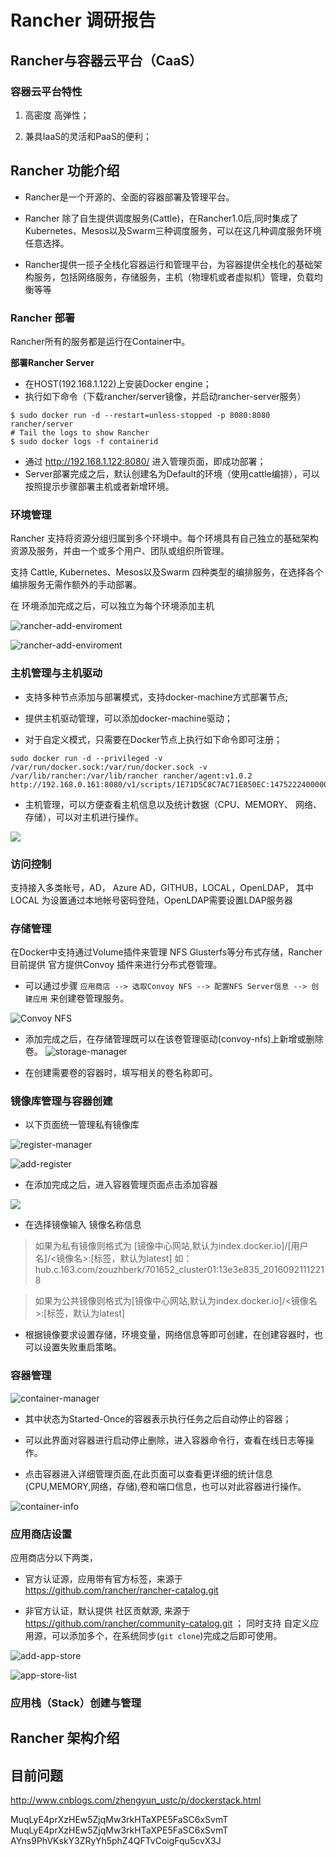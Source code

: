 Rancher 调研报告
===============

## Rancher与容器云平台（CaaS）

### 容器云平台特性

1. 高密度 高弹性；

2. 兼具IaaS的灵活和PaaS的便利；




## Rancher 功能介绍

- Rancher是一个开源的、全面的容器部署及管理平台。

- Rancher 除了自生提供调度服务(Cattle)，在Rancher1.0后,同时集成了Kubernetes、Mesos以及Swarm三种调度服务，可以在这几种调度服务环境任意选择。

- Rancher提供一揽子全栈化容器运行和管理平台，为容器提供全栈化的基础架构服务，包括网络服务，存储服务，主机（物理机或者虚拟机）管理，负载均衡等等

### Rancher 部署
Rancher所有的服务都是运行在Container中。

**部署Rancher Server**
- 在HOST(192.168.1.122)上安装Docker engine；
- 执行如下命令（下载rancher/server镜像，并启动rancher-server服务）

```
$ sudo docker run -d --restart=unless-stopped -p 8080:8080 rancher/server
# Tail the logs to show Rancher
$ sudo docker logs -f containerid
```
- 通过 http://192.168.1.122:8080/ 进入管理页面，即成功部署；
- Server部署完成之后，默认创建名为Default的环境（使用cattle编排），可以按照提示步骤部署主机或者新增环境。


### 环境管理

Rancher 支持将资源分组归属到多个环境中。每个环境具有自己独立的基础架构资源及服务，并由一个或多个用户、团队或组织所管理。

支持 Cattle, Kubernetes、Mesos以及Swarm 四种类型的编排服务，在选择各个编排服务无需作额外的手动部署。

在 环境添加完成之后，可以独立为每个环境添加主机

![rancher-add-enviroment](./rancher-add-enviroment.png)

![rancher-add-enviroment](./rancher-manage-env.png)


### 主机管理与主机驱动

- 支持多种节点添加与部署模式，支持docker-machine方式部署节点;
- 提供主机驱动管理，可以添加docker-machine驱动；

- 对于自定义模式，只需要在Docker节点上执行如下命令即可注册；
```
sudo docker run -d --privileged -v /var/run/docker.sock:/var/run/docker.sock -v /var/lib/rancher:/var/lib/rancher rancher/agent:v1.0.2 http://192.168.0.161:8080/v1/scripts/1E71D5C8C7AC71E850EC:1475222400000:bpO9xt4coI611r7GaI1zUxKjrI
```
- 主机管理，可以方便查看主机信息以及统计数据（CPU、MEMORY、 网络、存储），可以对主机进行操作。

![](./host-stats.png)


### 访问控制

支持接入多类帐号，AD， Azure AD，GITHUB，LOCAL，OpenLDAP，
其中LOCAL 为设置通过本地帐号密码登陆，OpenLDAP需要设置LDAP服务器

### 存储管理

在Docker中支持通过Volume插件来管理 NFS Glusterfs等分布式存储，Rancher 目前提供
官方提供Convoy 插件来进行分布式卷管理。

- 可以通过步骤 `应用商店 --> 选取Convoy NFS --> 配置NFS Server信息 --> 创建应用` 来创建卷管理服务。

![Convoy NFS](./convoy-nfs.png)

- 添加完成之后，在存储管理既可以在该卷管理驱动(convoy-nfs)上新增或删除卷。
![storage-manager](./storage-manager.png)

- 在创建需要卷的容器时，填写相关的卷名称即可。

### 镜像库管理与容器创建
- 以下页面统一管理私有镜像库

![register-manager](./register-manager.png)

![add-register](./add-register.png)

- 在添加完成之后，进入容器管理页面点击添加容器

![](./add-container.png)

- 在选择镜像输入 镜像名称信息
> 如果为私有镜像则格式为 [镜像中心网站,默认为index.docker.io]/[用户名]/<镜像名>:[标签，默认为latest]
如：hub.c.163.com/zouzhberk/701652_cluster01:13e3e835_20160921112218

> 如果为公共镜像则格式为[镜像中心网站,默认为index.docker.io]/<镜像名>:[标签，默认为latest]

- 根据镜像要求设置存储，环境变量，网络信息等即可创建，在创建容器时，也可以设置失败重启策略。

### 容器管理
![container-manager](./container-manager.png)
- 其中状态为Started-Once的容器表示执行任务之后自动停止的容器；

- 可以此界面对容器进行启动停止删除，进入容器命令行，查看在线日志等操作。

- 点击容器进入详细管理页面,在此页面可以查看更详细的统计信息(CPU,MEMORY,网络，存储),卷和端口信息，也可以对此容器进行操作。

![container-info](./container-info.png)


### 应用商店设置
应用商店分以下两类，
- 官方认证源，应用带有官方标签，来源于 https://github.com/rancher/rancher-catalog.git

- 非官方认证，默认提供 社区贡献源, 来源于 https://github.com/rancher/community-catalog.git ；
同时支持 自定义应用源，可以添加多个，在系统同步(`git clone`)完成之后即可使用。

![add-app-store](./add-app-store.png)

![app-store-list](./app-store-list.png)

### 应用栈（Stack）创建与管理


## Rancher 架构介绍

## 目前问题

http://www.cnblogs.com/zhengyun_ustc/p/dockerstack.html




MuqLyE4prXzHEw5ZjqMw3rkHTaXPE5FaSC6xSvmT 
MuqLyE4prXzHEw5ZjqMw3rkHTaXPE5FaSC6xSvmT 
AYns9PhVKskY3ZRyYh5phZ4QFTvCoigFqu5cvX3J 


